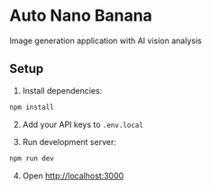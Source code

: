 # Auto Nano Banana

Image generation application with AI vision analysis

## Setup

1. Install dependencies:
```bash
npm install
```

2. Add your API keys to `.env.local`

3. Run development server:
```bash
npm run dev
```

4. Open [http://localhost:3000](http://localhost:3000)